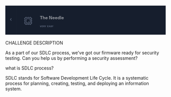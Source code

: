 ![](Images/Pasted%20image%2020240507123436.png)

 CHALLENGE DESCRIPTION

As a part of our SDLC process, we've got our firmware ready for security testing. Can you help us by performing a security assessment?

what is SDLC process?

  
SDLC stands for Software Development Life Cycle. It is a systematic process for planning, creating, testing, and deploying an information system.

